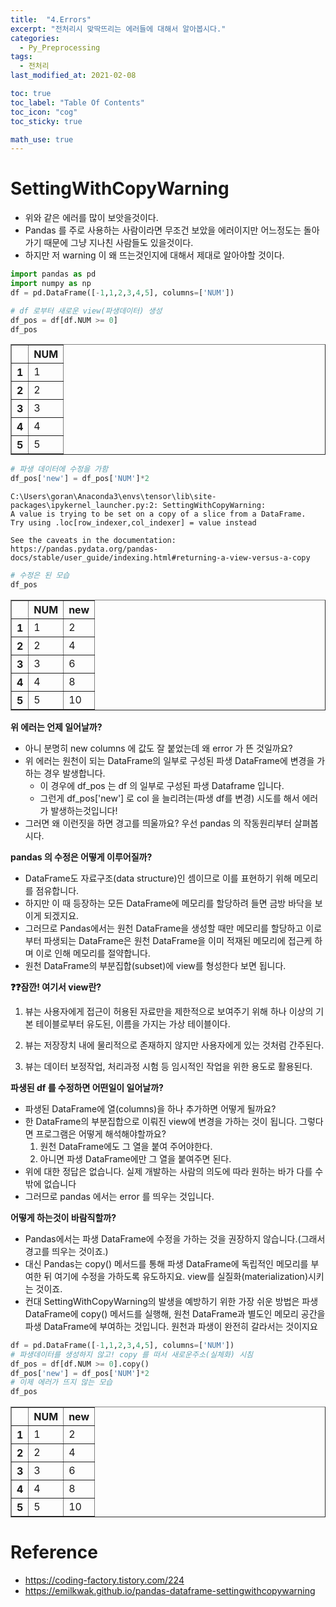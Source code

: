 ```yaml
---
title:  "4.Errors"
excerpt: "전처리시 맞딱뜨리는 에러들에 대해서 알아봅시다."
categories:
  - Py_Preprocessing
tags:
  - 전처리
last_modified_at: 2021-02-08

toc: true
toc_label: "Table Of Contents"
toc_icon: "cog"
toc_sticky: true

math_use: true
---
```


# SettingWithCopyWarning


- 위와 같은 에러를 많이 보앗을것이다.
- Pandas 를 주로 사용하는 사람이라면 무조건 보았을 에러이지만 어느정도는 돌아가기 때문에 그냥 지나친 사람들도 있을것이다.
- 하지만 저 warning 이 왜 뜨는것인지에 대해서 제대로 알아야할 것이다.


```python
import pandas as pd
import numpy as np
df = pd.DataFrame([-1,1,2,3,4,5], columns=['NUM'])
```


```python
# df 로부터 새로운 view(파생데이터) 생성
df_pos = df[df.NUM >= 0]
df_pos
```




<div>
<style scoped>
    .dataframe tbody tr th:only-of-type {
        vertical-align: middle;
    }

    .dataframe tbody tr th {
        vertical-align: top;
    }

    .dataframe thead th {
        text-align: right;
    }
</style>
<table border="1" class="dataframe">
  <thead>
    <tr style="text-align: right;">
      <th></th>
      <th>NUM</th>
    </tr>
  </thead>
  <tbody>
    <tr>
      <th>1</th>
      <td>1</td>
    </tr>
    <tr>
      <th>2</th>
      <td>2</td>
    </tr>
    <tr>
      <th>3</th>
      <td>3</td>
    </tr>
    <tr>
      <th>4</th>
      <td>4</td>
    </tr>
    <tr>
      <th>5</th>
      <td>5</td>
    </tr>
  </tbody>
</table>
</div>




```python
# 파생 데이터에 수정을 가함
df_pos['new'] = df_pos['NUM']*2
```

    C:\Users\goran\Anaconda3\envs\tensor\lib\site-packages\ipykernel_launcher.py:2: SettingWithCopyWarning: 
    A value is trying to be set on a copy of a slice from a DataFrame.
    Try using .loc[row_indexer,col_indexer] = value instead
    
    See the caveats in the documentation: https://pandas.pydata.org/pandas-docs/stable/user_guide/indexing.html#returning-a-view-versus-a-copy
      
    


```python
# 수정은 된 모습
df_pos
```




<div>
<style scoped>
    .dataframe tbody tr th:only-of-type {
        vertical-align: middle;
    }

    .dataframe tbody tr th {
        vertical-align: top;
    }

    .dataframe thead th {
        text-align: right;
    }
</style>
<table border="1" class="dataframe">
  <thead>
    <tr style="text-align: right;">
      <th></th>
      <th>NUM</th>
      <th>new</th>
    </tr>
  </thead>
  <tbody>
    <tr>
      <th>1</th>
      <td>1</td>
      <td>2</td>
    </tr>
    <tr>
      <th>2</th>
      <td>2</td>
      <td>4</td>
    </tr>
    <tr>
      <th>3</th>
      <td>3</td>
      <td>6</td>
    </tr>
    <tr>
      <th>4</th>
      <td>4</td>
      <td>8</td>
    </tr>
    <tr>
      <th>5</th>
      <td>5</td>
      <td>10</td>
    </tr>
  </tbody>
</table>
</div>



**위 에러는 언제 일어날까?**
- 아니 분명히 new columns 에 값도 잘 붙었는데 왜 error 가 뜬 것일까요?
- 위 에러는 원천이 되는 DataFrame의 일부로 구성된 파생 DataFrame에 변경을 가하는 경우 발생합니다.
    - 이 경우에 df_pos 는 df 의 일부로 구성된 파생 Dataframe 입니다. 
    - 그런게 df_pos['new'] 로 col 을 늘리려는(파생 df를 변경) 시도를 해서 에러가 발생하는것입니다!
- 그러면 왜 이런짓을 하면 경고를 띄울까요? 우선 pandas 의 작동원리부터 살펴봅시다.

**pandas 의 수정은 어떻게 이루어질까?**
- DataFrame도 자료구조(data structure)인 셈이므로 이를 표현하기 위해 메모리를 점유합니다. 
- 하지만 이 때 등장하는 모든 DataFrame에 메모리를 할당하려 들면 금방 바닥을 보이게 되겠지요. 
- 그러므로 Pandas에서는 원천 DataFrame을 생성할 때만 메모리를 할당하고 이로부터 파생되는 DataFrame은 원천 DataFrame을 이미 적재된 메모리에 접근케 하며 이로 인해 메모리를 절약합니다.
- 원천 DataFrame의 부분집합(subset)에 view를 형성한다 보면 됩니다.


**❓❓잠깐! 여기서 view란?**
1. 뷰는 사용자에게 접근이 허용된 자료만을 제한적으로 보여주기 위해 하나 이상의 기본 테이블로부터 유도된, 이름을 가지는 가상 테이블이다.

2. 뷰는 저장장치 내에 물리적으로 존재하지 않지만 사용자에게 있는 것처럼 간주된다.

3. 뷰는 데이터 보정작업, 처리과정 시험 등 임시적인 작업을 위한 용도로 활용된다.



**파생된 df 를 수정하면 어떤일이 일어날까?**
- 파생된 DataFrame에 열(columns)을 하나 추가하면 어떻게 될까요?
- 한 DataFrame의 부분집합으로 이뤄진 view에 변경을 가하는 것이 됩니다. 그렇다면 프로그램은 어떻게 해석해야할까요?
     1. 원천 DataFrame에도 그 열을 붙여 주어야한다.
     2. 아니면 파생 DataFrame에만 그 열을 붙여주면 된다.
- 위에 대한 정답은 없습니다. 실제 개발하는 사람의 의도에 따라 원하는 바가 다를 수 밖에 없습니다
- 그러므로 pandas 에서는 error 를 띄우는 것입니다.

**어떻게 하는것이 바람직할까?**
- Pandas에서는 파생 DataFrame에 수정을 가하는 것을 권장하지 않습니다.(그래서 경고를 띄우는 것이죠.) 
- 대신 Pandas는 copy() 메서드를 통해 파생 DataFrame에 독립적인 메모리를 부여한 뒤 여기에 수정을 가하도록 유도하지요. view를 실질화(materialization)시키는 것이죠.
- 컨대 SettingWithCopyWarning의 발생을 예방하기 위한 가장 쉬운 방법은 파생 DataFrame에 copy() 메서드를 실행해, 원천 DataFrame과 별도인 메모리 공간을 파생 DataFrame에 부여하는 것입니다. 원천과 파생이 완전히 갈라서는 것이지요



```python
df = pd.DataFrame([-1,1,2,3,4,5], columns=['NUM'])
# 파생데이터를 생성하지 않고! copy 를 떠서 새로운주소(실체화) 시침
df_pos = df[df.NUM >= 0].copy()
df_pos['new'] = df_pos['NUM']*2
# 이제 에러가 뜨지 않는 모습
df_pos
```




<div>
<style scoped>
    .dataframe tbody tr th:only-of-type {
        vertical-align: middle;
    }

    .dataframe tbody tr th {
        vertical-align: top;
    }

    .dataframe thead th {
        text-align: right;
    }
</style>
<table border="1" class="dataframe">
  <thead>
    <tr style="text-align: right;">
      <th></th>
      <th>NUM</th>
      <th>new</th>
    </tr>
  </thead>
  <tbody>
    <tr>
      <th>1</th>
      <td>1</td>
      <td>2</td>
    </tr>
    <tr>
      <th>2</th>
      <td>2</td>
      <td>4</td>
    </tr>
    <tr>
      <th>3</th>
      <td>3</td>
      <td>6</td>
    </tr>
    <tr>
      <th>4</th>
      <td>4</td>
      <td>8</td>
    </tr>
    <tr>
      <th>5</th>
      <td>5</td>
      <td>10</td>
    </tr>
  </tbody>
</table>
</div>



# Reference

- https://coding-factory.tistory.com/224
- https://emilkwak.github.io/pandas-dataframe-settingwithcopywarning


```python

```
